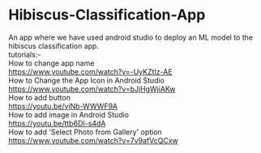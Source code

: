 # Hibiscus-Classification-App
An app where we have used android studio to deploy an ML model to the hibiscus classification app.
<br>
tutorials:-
<br>
How to change app name
<br>
https://www.youtube.com/watch?v=-UyKZtIz-AE
<br>
How to Change the App Icon in Android Studio
<br>
https://www.youtube.com/watch?v=bJjHgWjiAKw
<br>
How to add button
<br>
https://youtu.be/vjNb-WWWF9A
<br>
How to add image in Android Studio
<br>
https://youtu.be/ttb6DI-s4dA
<br>
How to add 'Select Photo from Gallery' option
<br>
https://www.youtube.com/watch?v=7v9afVcQCxw
